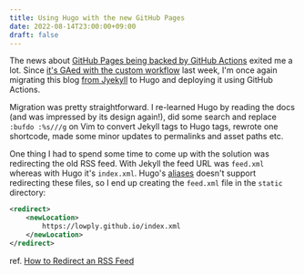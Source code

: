 ```yaml
---
title: Using Hugo with the new GitHub Pages
date: 2022-08-14T23:00:00+09:00
draft: false
---
```


The news about [GitHub Pages being backed by GitHub Actions](https://github.blog/changelog/2021-12-16-github-pages-using-github-actions-for-builds-and-deployments-for-public-repositories/) exited me a lot. Since [it's GAed with the custom workflow](https://github.blog/2022-08-10-github-pages-now-uses-actions-by-default/) last week, I'm once again migrating this blog [from Jyekyll](/blog/2020/10/jekyll/) to Hugo and deploying it using GitHub Actions.

Migration was pretty straightforward. I re-learned Hugo by reading the docs (and was impressed by its design again!), did some search and replace `:bufdo :%s///g` on Vim to convert Jekyll tags to Hugo tags, rewrote one shortcode, made some minor updates to permalinks and asset paths etc.

One thing I had to spend some time to come up with the solution was redirecting the old RSS feed. With Jekyll the feed URL was `feed.xml` whereas with Hugo it's `index.xml`. Hugo's [aliases](https://gohugo.io/content-management/urls/#aliases) doesn't support redirecting these files, so I end up creating the `feed.xml` file in the `static` directory:

```xml
<redirect>
    <newLocation>
        https://lowply.github.io/index.xml
    </newLocation>
</redirect>
```

ref. [How to Redirect an RSS Feed](https://www.rssboard.org/redirect-rss-feed)